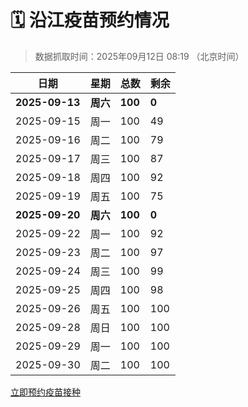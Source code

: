 # 🗓️ 沿江疫苗预约情况

> 数据抓取时间：2025年09月12日 08:19 （北京时间）

| 日期 | 星期 | 总数 | 剩余 |
|------|------|------|------|
| **2025-09-13** | **周六** | **100** | **0** |
| 2025-09-15 | 周一 | 100 | 49 |
| 2025-09-16 | 周二 | 100 | 79 |
| 2025-09-17 | 周三 | 100 | 87 |
| 2025-09-18 | 周四 | 100 | 92 |
| 2025-09-19 | 周五 | 100 | 75 |
| **2025-09-20** | **周六** | **100** | **0** |
| 2025-09-22 | 周一 | 100 | 92 |
| 2025-09-23 | 周二 | 100 | 97 |
| 2025-09-24 | 周三 | 100 | 99 |
| 2025-09-25 | 周四 | 100 | 98 |
| 2025-09-26 | 周五 | 100 | 100 |
| 2025-09-28 | 周日 | 100 | 100 |
| 2025-09-29 | 周一 | 100 | 100 |
| 2025-09-30 | 周二 | 100 | 100 |


<div class="button-container">
<a class="btn" href="http://yfzweb.ishequ.net/#/login" target="_blank">立即预约疫苗接种</a>
</div>
